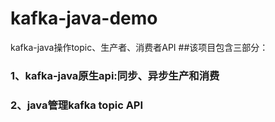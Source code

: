 # kafka-java-demo
kafka-java操作topic、生产者、消费者API
##该项目包含三部分：
### 1、kafka-java原生api:同步、异步生产和消费
### 2、java管理kafka topic API
